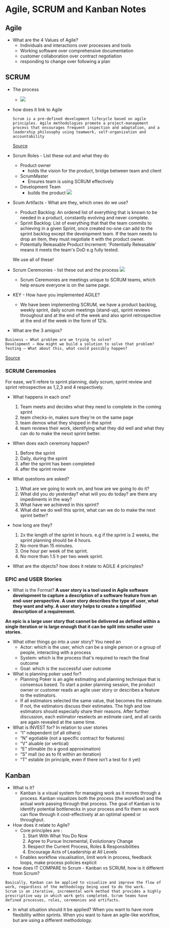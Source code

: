 # Agile, SCRUM and Kanban Notes
## Agile
- What are the 4 Values of Agile? 
    - Individuals and interactions over processes and tools
    - Working software over comprehensive documentation
    - customer collaboration over contract negotiation
    - responding to change over following a plan

## SCRUM
- The process
    - ![](https://storage.googleapis.com/mesmerizing-matrix-1380/2020/02/e6e4c180-image.png)
- how does it link to Agile
    ```
    Scrum is a pre-defined development lifecycle based on agile principles. Agile methodologies promote a project-management process that encourages frequent inspection and adaptation, and a leadership philosophy using teamwork, self-organization and accountability
    ```
    [Source](http://www.360logica.com/blog/what-is-the-relationship-between-scrum-and-agile/#:~:text=Scrum%20is%20a%20pre%2Ddefined,%2C%20self%2Dorganization%20and%20accountability.)

- Scrum Roles - List these out and what they do
    - Product owner
        - holds the vision for the product, bridge between team and client
    - ScrumMaster
        - Ensures team is using SCRUM effectively 
    - Development Team
        - builds the product
    ![](https://www.scrumalliance.org/ScrumRedesignDEVSite/media/images/SCR22582_InfoGraphic_LQ.jpg)    
- Scum Artifacts - What are they, which ones do we use?
    - Product Backlog: An ordered list of everything that is known to be needed in a product, constantly evolving and never complete.
    - Sprint Backlog: List of everything that that the team commits to achieving in a given Sprint, once created no-one can add to the sprint backlog except the development team. If the team needs to drop an item, they must negotiate it with the product owner. 
    - Potentially Releasable Product Increment: 'Potentially Releasable' means it meets the team's DoD e.g fully tested. 

    We use all of these! 

- Scrum Ceremonies - list these out and the process
    ![](https://www.projectmanager.com/wp-content/uploads/2019/06/scrum-ceremony-3-768x274.jpg)

    - Scrum Ceremonies are meetings unique to SCRUM teams, which help ensure everyone is on the same page. 
- KEY - How have you implemented AGILE?
    - We have been implementing SCRUM, we have a product backlog, weekly sprint, daily scrum meetings (stand-up), sprint reviews throughout and at the end of the week and also sprint retrospective at the end of the week in the form of 121s. 
- What are the 3 amigos?

```
Business – What problem are we trying to solve?
Development – How might we build a solution to solve that problem?
Testing – What about this, what could possibly happen?
``` 

[Source](https://www.agilealliance.org/glossary/three-amigos/#q=~(infinite~false~filters~(postType~(~'page~'post~'aa_book~'aa_event_session~'aa_experience_report~'aa_glossary~'aa_research_paper~'aa_video)~tags~(~'three*20amigos))~searchTerm~'~sort~false~sortDirection~'asc~page~1))

### SCRUM Ceremonies
For ease, we'll refere to sprint planning, daily scrum, sprint review and sprint retrospective as 1,2,3 and 4 respectively. 

- What happens in each one?
    1. Team meets and decides what they need to complete in the coming sprint 
    2. team checks-in, makes sure they're on the same page
    3. team demos what they shipped in the sprint
    4. team reviews their work, identifying what they did well and what they can do to make the nesxt sprint better. 
- When does each ceremony happen?
    1. Before the sprint
    2. Daily, during the sprint
    3. after the sprint has been completed
    4. after the sprint review

- What questions are asked?
    1. What are we going to work on, and how are we going to do it?
    2. What did you do yesterday? what will you do today? are there any impediments in the way?
    3. What have we achieved in this sprint?
    4. What did we do well this sprint, what can we do to make the next sprint better?

- how long are they?
    1. 2x the length of the sprint in hours. e.g if the sprint is 2 weeks, the sprint planning should be 4 hours. 
    2. No more than 15 minutes.
    3. One hour per week of the sprint.
    4. No more than 1.5 h per two week sprint. 
- What are the objects? how does it relate to AGILE 4 pricinples?


### EPIC and USER Stories
- What is the Format?
__A user story is a tool used in Agile software development to capture a description of a software feature from an end-user perspective. A user story describes the type of user, what they want and why. A user story helps to create a simplified description of a requirement.__

__An epic is a large user story that cannot be delivered as defined within a single iteration or is large enough that it can be split into smaller user stories.__

- What other things go into a user story? You need an
    - Actor: which is the user, which can be a single person or a group of people, interacting with a process
    - System: which is the process that's required to reach the final outcome
    - Goal: which is the successful user outcome
- What is planning poker used for?
    - Planning Poker is an agile estimating and planning technique that is consensus based. To start a poker planning session, the product owner or customer reads an agile user story or describes a feature to the estimators. 
    - If all estimators selected the same value, that becomes the estimate. If not, the estimators discuss their estimates. The high and low estimators should especially share their reasons. After further discussion, each estimator reselects an estimate card, and all cards are again revealed at the same time.
- What is INVEST for? In relation to user stories
    - “I” ndependent (of all others)
    - “N” egotiable (not a specific contract for features)
    - “V” aluable (or vertical)
    - “E” stimable (to a good approximation)
    - “S” mall (so as to fit within an iteration)
    - “T” estable (in principle, even if there isn’t a test for it yet)

## Kanban 
- What is it?
    - Kanban is a visual system for managing work as it moves through a process. Kanban visualizes both the process (the workflow) and the actual work passing through that process. The goal of Kanban is to identify potential bottlenecks in your process and fix them so work can flow through it cost-effectively at an optimal speed or throughput.
- How does it relate to Agile?
    - Core principles are :
        1. Start With What You Do Now
        2. Agree to Pursue Incremental, Evolutionary Change
        3. Respect the Current Process, Roles & Responsibilities
        4. Encourage Acts of Leadership at All Levels
    - Enables workflow visualisation, limit work in process, feedback loops, make process policies explicit 
- how does IT COMPARE to Scrum - Kanban vs SCRUM, how is it different from Scrum?

```
Basically, Kanban can be applied to visualize and improve the flow of work, regardless of the methodology being used to do the work. 
Scrum is an iterative, incremental work method that provides a highly prescriptive way in which work gets completed. Scrum teams have defined processes, roles, ceremonies and artifacts. 
```
- In what situation should it be applied?
When you want to have more flexibility within sprints. When you want to have an agile-like workflow, but are using a different methodology. 